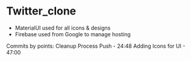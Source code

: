 # Twitter_clone
- MaterialUI used for all icons & designs
- Firebase used from Google to manage hosting



Commits by points:
Cleanup Process Push - 24:48
Adding Icons for UI - 47:00
